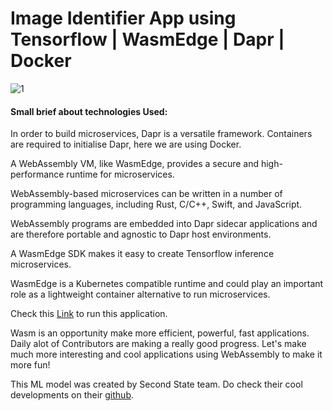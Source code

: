 # Image Identifier App using Tensorflow | WasmEdge | Dapr | Docker

![1](https://github.com/aryankaushik-git/outreachy/blob/main/aryankaushik/media/imgid%20(1).gif)


#### Small brief about technologies Used:

In order to build microservices, Dapr is a versatile framework. Containers are required to initialise Dapr, here we are using Docker.

A WebAssembly VM, like WasmEdge, provides a secure and high-performance runtime for microservices.

WebAssembly-based microservices can be written in a number of programming languages, including Rust, C/C++, Swift, and JavaScript.

WebAssembly programs are embedded into Dapr sidecar applications and are therefore portable and agnostic to Dapr host environments.

A WasmEdge SDK makes it easy to create Tensorflow inference microservices.

WasmEdge is a Kubernetes compatible runtime and could play an important role as a lightweight container alternative to run microservices.


Check this [Link](https://www.wasm.builders/aryank21/image-recognition-app-using-golang-tensorflow-wasmedge-dapr-docker-1el7) to run this application.

Wasm is an opportunity make more efficient, powerful, fast applications. Daily alot of Contributors are making a really good progress. Let's make much more interesting and cool applications using WebAssembly to make it more fun!

This ML model was created by Second State team. Do check their cool developments on their [github](https://github.com/second-state).
